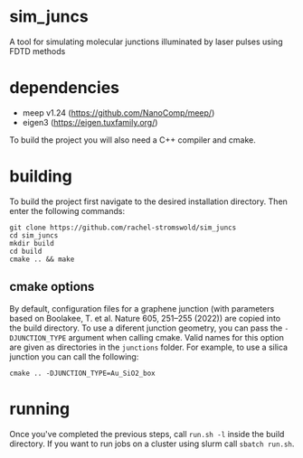 # sim_juncs
A tool for simulating molecular junctions illuminated by laser pulses using FDTD methods

# dependencies
* meep v1.24 (https://github.com/NanoComp/meep/)
* eigen3 (https://eigen.tuxfamily.org/)

To build the project you will also need a C++ compiler and cmake.

# building
To build the project first navigate to the desired installation directory. Then enter the following commands:
```
git clone https://github.com/rachel-stromswold/sim_juncs
cd sim_juncs
mkdir build
cd build
cmake .. && make
```

## cmake options
By default, configuration files for a graphene junction (with parameters based on Boolakee, T. et al. Nature 605, 251–255 (2022)) are copied into the build directory. To use a diferent junction geometry, you can pass the `-DJUNCTION_TYPE` argument when calling cmake. Valid names for this option are given as directories in the `junctions` folder. For example, to use a silica junction you can call the following:
```
cmake .. -DJUNCTION_TYPE=Au_SiO2_box
```

# running
Once you've completed the previous steps, call `run.sh -l` inside the build directory. If you want to run jobs on a cluster using slurm call `sbatch run.sh`.
